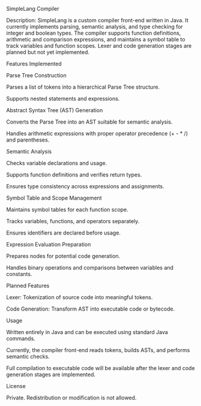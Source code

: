 SimpleLang Compiler

Description:
SimpleLang is a custom compiler front-end written in Java. It currently implements parsing, semantic analysis, and type checking for integer and boolean types. The compiler supports function definitions, arithmetic and comparison expressions, and maintains a symbol table to track variables and function scopes. Lexer and code generation stages are planned but not yet implemented.

Features Implemented

Parse Tree Construction

Parses a list of tokens into a hierarchical Parse Tree structure.

Supports nested statements and expressions.

Abstract Syntax Tree (AST) Generation

Converts the Parse Tree into an AST suitable for semantic analysis.

Handles arithmetic expressions with proper operator precedence (+ - * /) and parentheses.

Semantic Analysis

Checks variable declarations and usage.

Supports function definitions and verifies return types.

Ensures type consistency across expressions and assignments.

Symbol Table and Scope Management

Maintains symbol tables for each function scope.

Tracks variables, functions, and operators separately.

Ensures identifiers are declared before usage.

Expression Evaluation Preparation

Prepares nodes for potential code generation.

Handles binary operations and comparisons between variables and constants.

Planned Features

Lexer: Tokenization of source code into meaningful tokens.

Code Generation: Transform AST into executable code or bytecode.

Usage

Written entirely in Java and can be executed using standard Java commands.

Currently, the compiler front-end reads tokens, builds ASTs, and performs semantic checks.

Full compilation to executable code will be available after the lexer and code generation stages are implemented.

License

Private. Redistribution or modification is not allowed.
